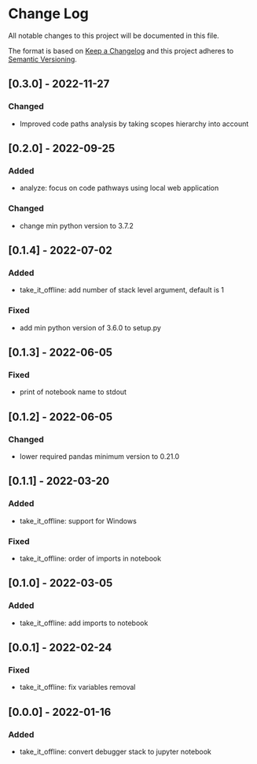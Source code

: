 # Change Log
All notable changes to this project will be documented in this file.
 
The format is based on [Keep a Changelog](http://keepachangelog.com/)
and this project adheres to [Semantic Versioning](http://semver.org/).

## [0.3.0] - 2022-11-27

### Changed

- Improved code paths analysis by taking scopes hierarchy into account 
 
## [0.2.0] - 2022-09-25

### Added

- analyze: focus on code pathways using local web application

### Changed

- change min python version to 3.7.2
 
## [0.1.4] - 2022-07-02

### Added

- take_it_offline: add number of stack level argument, default is 1
 
### Fixed

- add min python version of 3.6.0 to setup.py

## [0.1.3] - 2022-06-05
 
### Fixed

- print of notebook name to stdout

## [0.1.2] - 2022-06-05
 
### Changed

- lower required pandas minimum version to 0.21.0

## [0.1.1] - 2022-03-20
 
### Added

- take_it_offline: support for Windows

### Fixed

- take_it_offline: order of imports in notebook

## [0.1.0] - 2022-03-05
 
### Added

- take_it_offline: add imports to notebook


## [0.0.1] - 2022-02-24
 
### Fixed

- take_it_offline: fix variables removal
 
## [0.0.0] - 2022-01-16
 
### Added

- take_it_offline: convert debugger stack to jupyter notebook